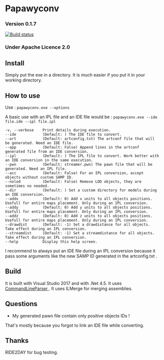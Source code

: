 
Papawyconv
===

### Version 0.1.7
[![Build status](https://ci.appveyor.com/api/projects/status/kii0o75w1u6ampfb?svg=true)](https://ci.appveyor.com/project/papawy/papawyconv)

### Under Apache Licence 2.0

Install
---

Simply put the exe in a directory. It is much easier if you put it in your working directory.

How to use
---

Use : `papawyconv.exe --options`

A basic use with an IPL file and an IDE file would be :
`papawyconv.exe --ide file.ide --ipl file.ipl`

```
-v, --verbose    Print details during execution.
--ide            (Default: ) The IDE file to convert.
--art            (Default: artconfig.txt) The artconf file that will be generated. Need an IDE file.
--app            (Default: False) Append lines in the artconf generated file from an IDE conversion.
--ipl            (Default: ) The IPL file to convert. Work better with an IDE conversion in the same execution.
--pwn            (Default: streamer.pwn) The pawn file that will be generated. Need an IPL file.
--acc            (Default: False) For an IPL conversion, accept objects without custom SAMP ID.
--nolod          (Default: False) Remove LOD objects, they are sometimes no needed.
--dir            (Default: ) Set a custom directory for models during an IDE conversion.
--addx           (Default: 0) Add x units to all objects positions. Usefull for entire maps placement. Only during an IPL conversion.
--addy           (Default: 0) Add y units to all objects positions. Usefull for entire maps placement. Only during an IPL conversion.
--addz           (Default: 0) Add z units to all objects positions. Usefull for entire maps placement. Only during an IPL conversion.
--drawdist       (Default: -1) Set a drawdistance for all objects. Take effect during an IPL conversion.
--streamdist     (Default: -1) Set a streamdistance for all objects. Take effect during an IPL conversion.
--help           Display this help screen.
```
I recommend to always put an IDE file during an IPL conversion because it pass some arguments like the new SAMP ID generated in the artconfig.txt .

Build
---

It is built with Visual Studio 2017 and with .Net 4.5.
It uses [CommandLineParser ](https://github.com/gsscoder/commandline).
It uses ILMerge for merging assemblies.

Questions
---

- My generated pawn file contain only positive objects IDs !

That's mostly because you forgot to link an IDE file while converting.

Thanks
---
RIDE2DAY for bug testing.
